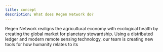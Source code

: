 ```yaml
---
title: concept
description: What does Regen Network do?
---
```


Regen Network realigns the agricultural economy with ecological health by creating the global market for planetary stewardship. Using a distributed ledger and modern remote sensing technology, our team is creating new tools for how humanity relates to its
